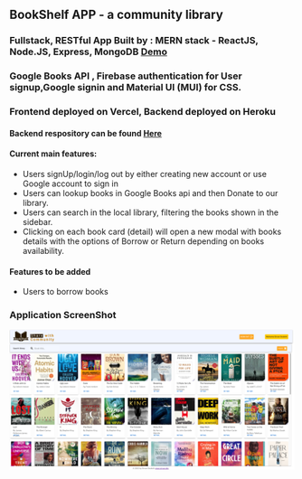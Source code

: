 ## BookShelf APP - a community library

### Fullstack, RESTful App Built by : MERN stack - ReactJS, Node.JS, Express, MongoDB <a href="https://bookshelf-client-six.vercel.app/"> Demo </a>

### Google Books API , Firebase authentication for User signup,Google signin and Material UI (MUI) for CSS.

### Frontend deployed on Vercel, Backend deployed on Heroku
#### Backend respository can be found <a href="https://github.com/SirvanD/BookShelf-Server"> Here </a>

#### Current main features:

- Users signUp/login/log out by either creating new account or use Google account to sign in
- Users can lookup books in Google Books api and then Donate to our library.
- Users can search in the local library, filtering the books shown in the sidebar.
- Clicking on each book card (detail) will open a new modal with books details with the options of Borrow or Return depending on books availability.

#### Features to be added

- Users to borrow books


### Application ScreenShot

![Screenshot](bookshelf_ss.png)
